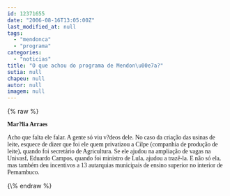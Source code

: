 ```yaml
---
id: 12371655
date: "2006-08-16T13:05:00Z"
last_modified_at: null
tags:
  - "mendonca"
  - "programa"
categories:
  - "noticias"
title: "O que achou do programa de Mendon\u00e7a?"
sutia: null
chapeu: null
autor: null
imagem: null
---
```

{\% raw %}
<p><P><FONT face=Verdana><STRONG>Mar?lia Arraes</STRONG></FONT></P></p>
<p><P><FONT face=Verdana>Acho que falta ele falar. A gente só viu v?deos dele. No caso da criação das usinas de leite, esquece de dizer que foi ele quem privatizou a Cilpe (companhia de produção de leite), quando foi secretário de Agricultura. Se ele ajudou na ampliação de vagas na Univasf, Eduardo Campos, quando foi ministro de Lula, ajudou a trazê-la. E não só ela, mas também deu incentivos a 13 autarquias municipais de ensino superior no interior de Pernambuco.</FONT></P> </p>
{\% endraw %}